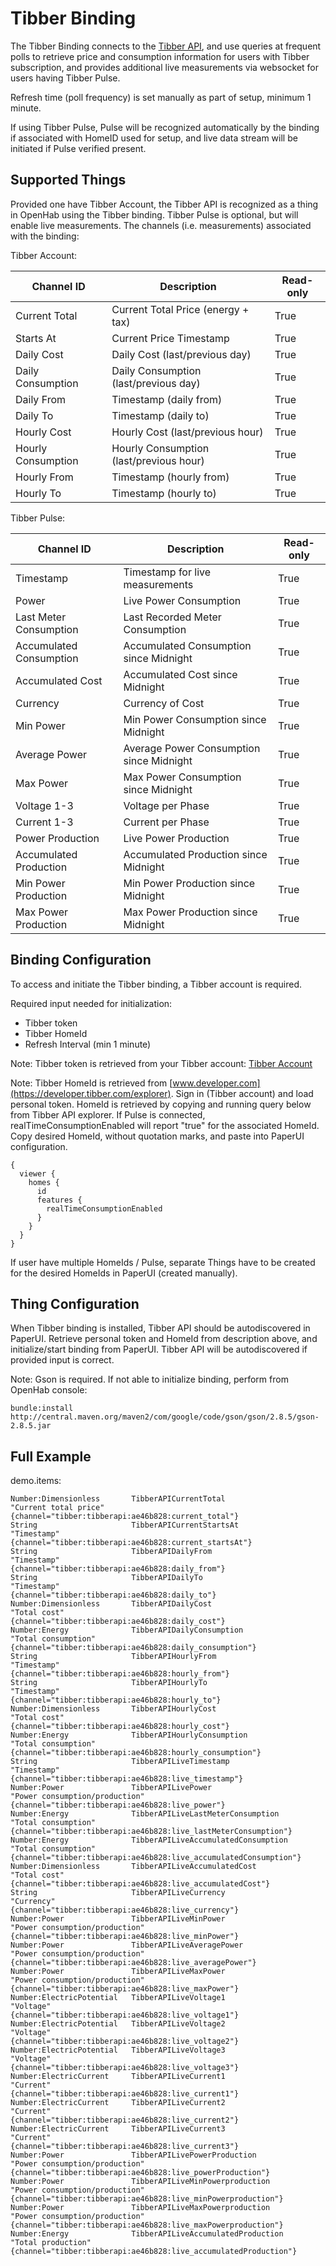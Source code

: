 # Tibber Binding

The Tibber Binding connects to the [Tibber API](https://developer.tibber.com), and use queries at frequent polls to retrieve price and consumption information for users with Tibber subscription, and provides additional live measurements via websocket for users having Tibber Pulse. 

Refresh time (poll frequency) is set manually as part of setup, minimum 1 minute.

If using Tibber Pulse, Pulse will be recognized automatically by the binding if associated with HomeID used for setup, and live data stream will be initiated if Pulse verified present. 

## Supported Things

Provided one have Tibber Account, the Tibber API is recognized as a thing in OpenHab using the Tibber binding. Tibber Pulse is optional, but will enable live measurements. The channels (i.e. measurements) associated with the binding: 

Tibber Account:

| Channel ID         | Description                             | Read-only |
|--------------------|-----------------------------------------|-----------|
| Current Total      | Current Total Price (energy + tax)      | True      |
| Starts At          | Current Price Timestamp                 | True      |
| Daily Cost         | Daily Cost (last/previous day)          | True      |
| Daily Consumption  | Daily Consumption (last/previous day)   | True      |
| Daily From         | Timestamp (daily from)                  | True      |
| Daily To           | Timestamp (daily to)                    | True      |
| Hourly Cost        | Hourly Cost (last/previous hour)        | True      |
| Hourly Consumption | Hourly Consumption (last/previous hour) | True      |
| Hourly From        | Timestamp (hourly from)                 | True      |
| Hourly To          | Timestamp (hourly to)                   | True      |

Tibber Pulse:

| Channel ID              | Description                              | Read-only |
|-------------------------|------------------------------------------|-----------|
| Timestamp               | Timestamp for live measurements          | True      |
| Power                   | Live Power Consumption                   | True      |
| Last Meter Consumption  | Last Recorded Meter Consumption          | True      |
| Accumulated Consumption | Accumulated Consumption since Midnight   | True      |
| Accumulated Cost        | Accumulated Cost since Midnight          | True      |
| Currency                | Currency of Cost                         | True      |
| Min Power               | Min Power Consumption since Midnight     | True      |
| Average Power           | Average Power Consumption since Midnight | True      |
| Max Power               | Max Power Consumption since Midnight     | True      |
| Voltage 1-3             | Voltage per Phase                        | True      |
| Current 1-3             | Current per Phase                        | True      |
| Power Production        | Live Power Production                    | True      |
| Accumulated Production  | Accumulated Production since Midnight    | True      |
| Min Power Production    | Min Power Production since Midnight      | True      |
| Max Power Production    | Max Power Production since Midnight      | True      |


## Binding Configuration

To access and initiate the Tibber binding, a Tibber account is required.

Required input needed for initialization:

* Tibber token
* Tibber HomeId
* Refresh Interval (min 1 minute)

Note: Tibber token is retrieved from your Tibber account:
[Tibber Account](https://developer.tibber.com/settings/accesstoken)

Note: Tibber HomeId is retrieved from [www.developer.com](https://developer.tibber.com/explorer). Sign in (Tibber account) and load personal token. HomeId is retrieved by copying and running query below from Tibber API explorer. If Pulse is connected, realTimeConsumptionEnabled will report "true" for the associated HomeId. Copy desired HomeId, without quotation marks, and paste into PaperUI configuration.

```
{
  viewer {
    homes {
      id
      features {
        realTimeConsumptionEnabled
      }
    }
  }
}
```

If user have multiple HomeIds / Pulse, separate Things have to be created for the desired HomeIds in PaperUI (created manually).


## Thing Configuration

When Tibber binding is installed, Tibber API should be autodiscovered in PaperUI. Retrieve personal token and HomeId from description above, and initialize/start binding from PaperUI. Tibber API will be autodiscovered if provided input is correct.

Note: 
Gson is required. If not able to initialize binding, perform from OpenHab console:

```
bundle:install http://central.maven.org/maven2/com/google/code/gson/gson/2.8.5/gson-2.8.5.jar
```


## Full Example

demo.items:

```
Number:Dimensionless       TibberAPICurrentTotal                 "Current total price"            {channel="tibber:tibberapi:ae46b828:current_total"}
String                     TibberAPICurrentStartsAt              "Timestamp"                      {channel="tibber:tibberapi:ae46b828:current_startsAt"}
String                     TibberAPIDailyFrom                    "Timestamp"                      {channel="tibber:tibberapi:ae46b828:daily_from"}
String                     TibberAPIDailyTo                      "Timestamp"                      {channel="tibber:tibberapi:ae46b828:daily_to"}
Number:Dimensionless       TibberAPIDailyCost                    "Total cost"                     {channel="tibber:tibberapi:ae46b828:daily_cost"}
Number:Energy              TibberAPIDailyConsumption             "Total consumption"              {channel="tibber:tibberapi:ae46b828:daily_consumption"}
String                     TibberAPIHourlyFrom                   "Timestamp"                      {channel="tibber:tibberapi:ae46b828:hourly_from"}
String                     TibberAPIHourlyTo                     "Timestamp"                      {channel="tibber:tibberapi:ae46b828:hourly_to"}
Number:Dimensionless       TibberAPIHourlyCost                   "Total cost"                     {channel="tibber:tibberapi:ae46b828:hourly_cost"}
Number:Energy              TibberAPIHourlyConsumption            "Total consumption"              {channel="tibber:tibberapi:ae46b828:hourly_consumption"}
String                     TibberAPILiveTimestamp                "Timestamp"                      {channel="tibber:tibberapi:ae46b828:live_timestamp"}
Number:Power               TibberAPILivePower                    "Power consumption/production"   {channel="tibber:tibberapi:ae46b828:live_power"}
Number:Energy              TibberAPILiveLastMeterConsumption     "Total consumption"              {channel="tibber:tibberapi:ae46b828:live_lastMeterConsumption"}
Number:Energy              TibberAPILiveAccumulatedConsumption   "Total consumption"              {channel="tibber:tibberapi:ae46b828:live_accumulatedConsumption"}
Number:Dimensionless       TibberAPILiveAccumulatedCost          "Total cost"                     {channel="tibber:tibberapi:ae46b828:live_accumulatedCost"}
String                     TibberAPILiveCurrency                 "Currency"                       {channel="tibber:tibberapi:ae46b828:live_currency"}
Number:Power               TibberAPILiveMinPower                 "Power consumption/production"   {channel="tibber:tibberapi:ae46b828:live_minPower"}
Number:Power               TibberAPILiveAveragePower             "Power consumption/production"   {channel="tibber:tibberapi:ae46b828:live_averagePower"}
Number:Power               TibberAPILiveMaxPower                 "Power consumption/production"   {channel="tibber:tibberapi:ae46b828:live_maxPower"}
Number:ElectricPotential   TibberAPILiveVoltage1                 "Voltage"                        {channel="tibber:tibberapi:ae46b828:live_voltage1"}
Number:ElectricPotential   TibberAPILiveVoltage2                 "Voltage"                        {channel="tibber:tibberapi:ae46b828:live_voltage2"}
Number:ElectricPotential   TibberAPILiveVoltage3                 "Voltage"                        {channel="tibber:tibberapi:ae46b828:live_voltage3"}
Number:ElectricCurrent     TibberAPILiveCurrent1                 "Current"                        {channel="tibber:tibberapi:ae46b828:live_current1"}
Number:ElectricCurrent     TibberAPILiveCurrent2                 "Current"                        {channel="tibber:tibberapi:ae46b828:live_current2"}
Number:ElectricCurrent     TibberAPILiveCurrent3                 "Current"                        {channel="tibber:tibberapi:ae46b828:live_current3"}
Number:Power               TibberAPILivePowerProduction          "Power consumption/production"   {channel="tibber:tibberapi:ae46b828:live_powerProduction"}
Number:Power               TibberAPILiveMinPowerproduction       "Power consumption/production"   {channel="tibber:tibberapi:ae46b828:live_minPowerproduction"}
Number:Power               TibberAPILiveMaxPowerproduction       "Power consumption/production"   {channel="tibber:tibberapi:ae46b828:live_maxPowerproduction"}
Number:Energy              TibberAPILiveAccumulatedProduction    "Total production"               {channel="tibber:tibberapi:ae46b828:live_accumulatedProduction"}
```

